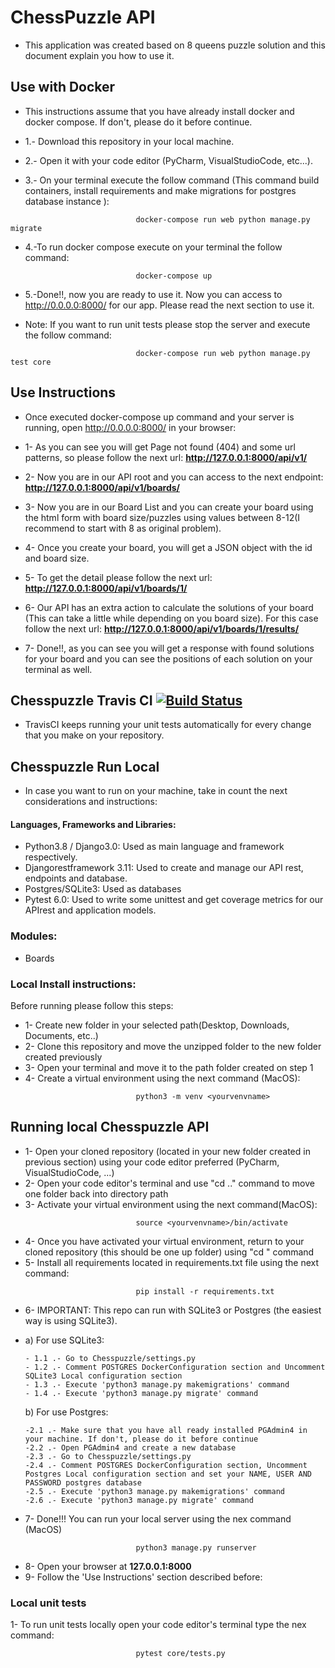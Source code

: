 # ChessPuzzle API

- This application was created based on 8 queens puzzle solution and this document explain you how to use it.

## Use with Docker 

- This instructions assume that you have already install docker and docker compose. If don't, please do it before continue.

-   1.- Download this repository in your local machine.
    
-   2.- Open it with your code editor (PyCharm, VisualStudioCode, etc...).
    
-   3.- On your terminal execute the  follow command (This command build containers, install requirements and make migrations for postgres database instance ):
```
                            docker-compose run web python manage.py migrate
```  
-   4.-To run docker compose execute on your terminal the follow command:
```
                            docker-compose up
```  

-   5.-Done!!, now you are ready to use it. Now you can access to  http://0.0.0.0:8000/ for our app. Please read the next section to use it.

- Note: If you want to run unit tests please stop the server and execute the follow command:
```
                            docker-compose run web python manage.py test core
```

## Use Instructions

- Once executed docker-compose up command and your server is running, open http://0.0.0.0:8000/ in your browser:

-   1- As you can see you will get Page not found (404) and some url patterns, so please follow the next url:
    **http://127.0.0.1:8000/api/v1/**
-   2- Now you are in our API root and you can access to the next endpoint:
    **http://127.0.0.1:8000/api/v1/boards/**
-   3- Now you are in our Board List and you can create your board using the html form with board size/puzzles using values between 8-12(I recommend to start with 8 as original problem).
-   4- Once you create your board, you will get a JSON object with the id and board size.
-   5- To get the detail please follow the next url:
    **http://127.0.0.1:8000/api/v1/boards/1/**
-   6- Our API has an extra action to calculate the solutions of your board (This can take a little while depending on you board size). For this case follow the next url:
    **http://127.0.0.1:8000/api/v1/boards/1/results/**
-   7- Done!!, as you can see you will get a response with found solutions for your board and you can see the positions of each solution on your terminal as well.
     

## Chesspuzzle Travis CI [![Build Status](https://travis-ci.com/NeOneSoft/Chess_puzzleAPI.svg?branch=master)](https://travis-ci.com/NeOneSoft/Chess_puzzleAPI)
-  TravisCI keeps running your unit tests automatically for every change that you make on your repository.

## Chesspuzzle Run Local
- In case you want to run on your machine, take in count the next considerations and instructions:

#### Languages, Frameworks and Libraries: 
- Python3.8 / Django3.0: Used as main language and framework respectively.
- Djangorestframework 3.11: Used to create and manage our API rest, endpoints and database.
- Postgres/SQLite3: Used as databases
- Pytest 6.0: Used to write some unittest and get coverage metrics for our APIrest and application models.

### Modules:
- Boards  

### Local Install instructions:

Before running please follow this steps:

- 1- Create new folder in your selected path(Desktop, Downloads, Documents, etc..)
- 2- Clone this repository and move the unzipped folder to the new folder created previously
- 3- Open your terminal and move it to the path folder created on step 1
- 4- Create a virtual environment using the next command (MacOS):
```
                            python3 -m venv <yourvenvname>
``` 

## Running local Chesspuzzle API  

- 1- Open your cloned repository (located in your new folder created in previous section) using
     your code editor preferred (PyCharm, VisualStudioCode, ...)
- 2- Open your code editor's terminal and use "cd .." command to move one folder back into directory path
- 3- Activate your virtual environment using the next command(MacOS):
```
                            source <yourvenvname>/bin/activate
```
- 4- Once you have activated your virtual environment, return to your cloned repository (this should be one up folder) using "cd <reponame>" command 
- 5- Install all requirements located in requirements.txt file using the next command:
```
                            pip install -r requirements.txt
```
- 6- IMPORTANT: This repo can run with SQLite3 or Postgres (the easiest way is using SQLite3).

-   a) For use SQLite3:
        
        - 1.1 .- Go to Chesspuzzle/settings.py
        - 1.2 .- Comment POSTGRES DockerConfiguration section and Uncomment SQLite3 Local configuration section
        - 1.3 .- Execute 'python3 manage.py makemigrations' command 
        - 1.4 .- Execute 'python3 manage.py migrate' command
       
    b) For use Postgres:
    
        -2.1 .- Make sure that you have all ready installed PGAdmin4 in your machine. If don't, please do it before continue
        -2.2 .- Open PGAdmin4 and create a new database
        -2.3 .- Go to Chesspuzzle/settings.py
        -2.4 .- Comment POSTGRES DockerConfiguration section, Uncomment Postgres Local configuration section and set your NAME, USER AND PASSWORD postgres database
        -2.5 .- Execute 'python3 manage.py makemigrations' command
        -2.6 .- Execute 'python3 manage.py migrate' command

- 7- Done!!! You can run your local server using the nex command (MacOS)
```
                            python3 manage.py runserver
```
- 8- Open your browser at **127.0.0.1:8000**
- 9- Follow the 'Use Instructions' section described before:

### Local unit tests
  1- To run unit tests locally open your code editor's terminal type the nex command:
```
                            pytest core/tests.py
```  
          